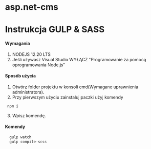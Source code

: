 # asp.net-cms



# Instrukcja GULP & SASS
  
  #### Wymagania
  
  1. NODEJS 12.20 LTS
  2. Jeśli używasz Visual Studio WYŁĄCZ "Programowanie za pomocą oprogramowania Node.js"
  
  #### Sposób użycia
  
  1. Otwórz folder projektu w konsoli cmd(Wymagane uprawnienia administratora).
  2. Przy pierwszym użyciu zainstaluj paczki użyj komendy
   ```javascript
    npm i
  ```
  3. Wpisz komendę.
  
  #### Komendy
  
  ```javascript
    gulp watch
    gulp compile-scss
  ```

